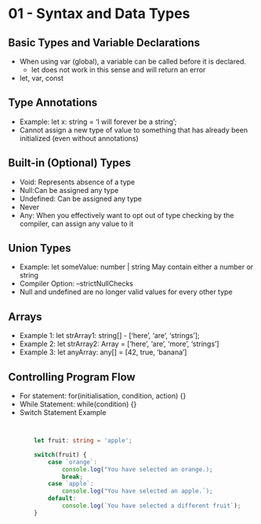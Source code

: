# 01 - Syntax and Data Types

## Basic Types and Variable Declarations
- When using var (global), a variable can be called before it is declared.
	- let does not work in this sense and will return an error
- let, var, const

## Type Annotations
- Example: let x: string = ‘I will forever be a string’;
- Cannot assign a new type of value to something that has already been initialized (even without annotations)

## Built-in (Optional) Types
- Void: Represents absence of a type
- Null:Can be assigned any type
- Undefined: Can be assigned any type
- Never
- Any: When you effectively want to opt out of type checking by the compiler, can assign any value to it

## Union Types
- Example: let someValue: number | string May contain either a number or string
- Compiler Option: –strictNullChecks
- Null and undefined are no longer valid values for every other type


## Arrays
- Example 1: let strArray1: string[] - [‘here’, ‘are’, ‘strings’];
- Example 2: let strArray2: Array<string> = [‘here’, ‘are’, ‘more’, ‘strings’]
- Example 3: let anyArray: any[] = [42, true, ‘banana’]

## Controlling Program Flow
- For statement: for(initialisation, condition, action) {}
- While Statement: while(condition) {}
- Switch Statement Example
		<pre> 
	```typescript
	
		let fruit: string = 'apple';

		switch(fruit) {
			case `orange`:
				console.log("You have selected an orange.);
				break;
			case `apple`:
				console.log("You have selected an apple.`);
			default:
				console.log(`You have selected a different fruit`);
		}
	```
	</pre>

